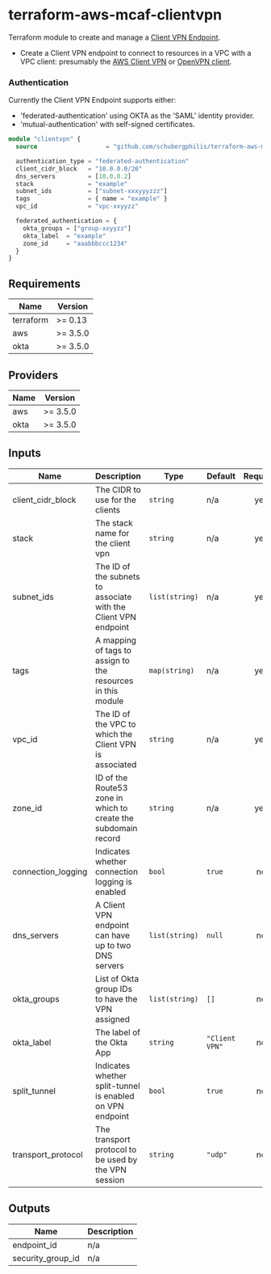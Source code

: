 # terraform-aws-mcaf-clientvpn
Terraform module to create and manage a [Client VPN Endpoint](https://docs.aws.amazon.com/vpn/latest/clientvpn-admin/cvpn-working-endpoints.html).

- Create a Client VPN endpoint to connect to resources in a VPC with a VPC client: presumably the [AWS Client VPN](https://docs.aws.amazon.com/vpn/latest/clientvpn-user/connect-aws-client-vpn-connect.html)
or [OpenVPN client](https://docs.aws.amazon.com/vpn/latest/clientvpn-user/connect.html).
  
### Authentication
Currently the Client VPN Endpoint supports either:

- 'federated-authentication' using OKTA as the 'SAML' identity provider.
- 'mutual-authentication' with self-signed certificates.



```terraform
module "clientvpn" {
  source                   = "github.com/schubergphilis/terraform-aws-mcaf-clientvpn"

  authentication_type = "federated-authentication"
  client_cidr_block   = "10.0.0.0/20"
  dns_servers         = [10.0.0.2] 
  stack               = "example"
  subnet_ids          = ["subnet-xxxyyyzzz"] 
  tags                = { name = "example" }
  vpc_id              = "vpc-xxyyzz"

  federated_authentication = {
    okta_groups = ["group-xxyyzz"]
    okta_label  = "example"
    zone_id     = "aaabbbccc1234"
  }
}
```

<!--- BEGIN_TF_DOCS --->
## Requirements

| Name | Version |
|------|---------|
| terraform | >= 0.13 |
| aws | >= 3.5.0 |
| okta | >= 3.5.0 |

## Providers

| Name | Version |
|------|---------|
| aws | >= 3.5.0 |
| okta | >= 3.5.0 |

## Inputs

| Name | Description | Type | Default | Required |
|------|-------------|------|---------|:--------:|
| client\_cidr\_block | The CIDR to use for the clients | `string` | n/a | yes |
| stack | The stack name for the client vpn | `string` | n/a | yes |
| subnet\_ids | The ID of the subnets to associate with the Client VPN endpoint | `list(string)` | n/a | yes |
| tags | A mapping of tags to assign to the resources in this module | `map(string)` | n/a | yes |
| vpc\_id | The ID of the VPC to which the Client VPN is associated | `string` | n/a | yes |
| zone\_id | ID of the Route53 zone in which to create the subdomain record | `string` | n/a | yes |
| connection\_logging | Indicates whether connection logging is enabled | `bool` | `true` | no |
| dns\_servers | A Client VPN endpoint can have up to two DNS servers | `list(string)` | `null` | no |
| okta\_groups | List of Okta group IDs to have the VPN assigned | `list(string)` | `[]` | no |
| okta\_label | The label of the Okta App | `string` | `"Client VPN"` | no |
| split\_tunnel | Indicates whether split-tunnel is enabled on VPN endpoint | `bool` | `true` | no |
| transport\_protocol | The transport protocol to be used by the VPN session | `string` | `"udp"` | no |

## Outputs

| Name | Description |
|------|-------------|
| endpoint\_id | n/a |
| security\_group\_id | n/a |

<!--- END_TF_DOCS --->
